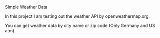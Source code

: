 Simple Weather Data

In this project I am testing out the weather API
by openweathermap.org.

You can get weather data by city name or zip code (Only Germany and US atm).